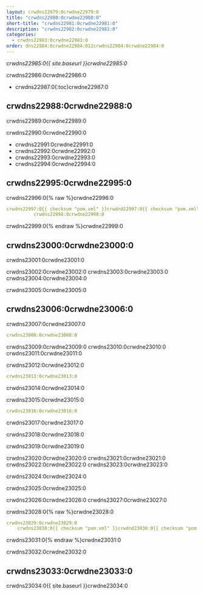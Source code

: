 ```yaml
---
layout: crwdns22979:0crwdne22979:0
title: "crwdns22980:0crwdne22980:0"
short-title: "crwdns22981:0crwdne22981:0"
description: "crwdns22982:0crwdne22982:0"
categories:
  - crwdns22983:0crwdne22983:0
order: dns22984:0crwdne22984:012crwdns22984:0crwdne22984:0
---
```

*crwdns22985:0{{ site.baseurl }}crwdne22985:0*

crwdns22986:0crwdne22986:0

* crwdns22987:0{:toc}crwdne22987:0

## crwdns22988:0crwdne22988:0

crwdns22989:0crwdne22989:0

crwdns22990:0crwdne22990:0

* crwdns22991:0crwdne22991:0
* crwdns22992:0crwdne22992:0 
* crwdns22993:0crwdne22993:0 
* crwdns22994:0crwdne22994:0

## crwdns22995:0crwdne22995:0

crwdns22996:0{% raw %}crwdne22996:0

```yaml
crwdns22997:0{{ checksum "pom.xml" }}crwdnd22997:0{{ checksum "pom.xml" }}crwdne22997:0 
          crwdns22998:0crwdne22998:0    
```

crwdns22999:0{% endraw %}crwdne22999:0

## crwdns23000:0crwdne23000:0

crwdns23001:0crwdne23001:0

crwdns23002:0crwdne23002:0 crwdns23003:0crwdne23003:0 crwdns23004:0crwdne23004:0

crwdns23005:0crwdne23005:0

## crwdns23006:0crwdne23006:0

crwdns23007:0crwdne23007:0

```yaml
crwdns23008:0crwdne23008:0
```

crwdns23009:0crwdne23009:0 crwdns23010:0crwdne23010:0 crwdns23011:0crwdne23011:0

crwdns23012:0crwdne23012:0

```yaml
crwdns23013:0crwdne23013:0
```

crwdns23014:0crwdne23014:0

crwdns23015:0crwdne23015:0

```yaml
crwdns23016:0crwdne23016:0
```

crwdns23017:0crwdne23017:0

crwdns23018:0crwdne23018:0

crwdns23019:0crwdne23019:0

crwdns23020:0crwdne23020:0 crwdns23021:0crwdne23021:0 crwdns23022:0crwdne23022:0 crwdns23023:0crwdne23023:0

crwdns23024:0crwdne23024:0

crwdns23025:0crwdne23025:0

crwdns23026:0crwdne23026:0 crwdns23027:0crwdne23027:0

crwdns23028:0{% raw %}crwdne23028:0

```yaml
crwdns23029:0crwdne23029:0
    crwdns23030:0{{ checksum "pom.xml" }}crwdnd23030:0{{ checksum "pom.xml" }}crwdne23030:0
```

crwdns23031:0{% endraw %}crwdne23031:0

crwdns23032:0crwdne23032:0

## crwdns23033:0crwdne23033:0

crwdns23034:0{{ site.baseurl }}crwdne23034:0